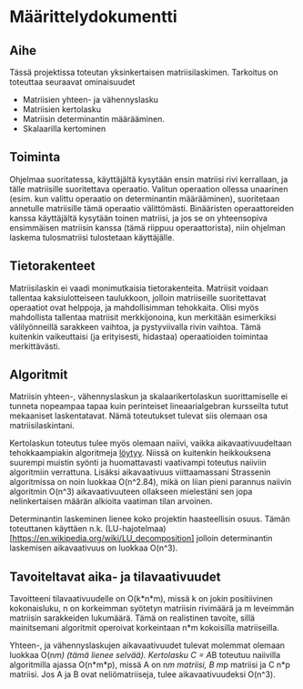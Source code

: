 # Määrittelydokumentti

## Aihe
Tässä projektissa toteutan yksinkertaisen matriisilaskimen. Tarkoitus on toteuttaa seuraavat ominaisuudet
- Matriisien yhteen- ja vähennyslasku
- Matriisien kertolasku
- Matriisin determinantin määrääminen.
- Skalaarilla kertominen

## Toiminta
Ohjelmaa suoritatessa, käyttäjältä kysytään ensin matriisi rivi kerrallaan, ja tälle matriisille suoritettava operaatio.
Valitun operaation ollessa unaarinen (esim. kun valittu operaatio on determinantin määrääminen), suoritetaan annetulle
matriisille tämä operaatio välittömästi. Binääristen operaattoreiden kanssa käyttäjältä kysytään toinen matriisi, ja jos se on
yhteensopiva ensimmäisen matriisin kanssa (tämä riippuu operaattorista), niin ohjelman laskema tulosmatriisi tulostetaan
käyttäjälle.

## Tietorakenteet
Matriisilaskin ei vaadi monimutkaisia tietorakenteita. Matriisit voidaan tallentaa kaksiulotteiseen taulukkoon, jolloin
matriiseille suoritettavat operaatiot ovat helppoja, ja mahdollisimman tehokkaita. Olisi myös mahdollista tallentaa matriisit
merkkijonoina, kun merkitään esimerkiksi välilyönneillä sarakkeen vaihtoa, ja pystyviivalla rivin vaihtoa. Tämä kuitenkin
vaikeuttaisi (ja erityisesti, hidastaa) operaatioiden toimintaa merkittävästi.

## Algoritmit
Matriisin yhteen-, vähennyslaskun ja skalaarikertolaskun suorittamiselle ei tunneta nopeampaa tapaa kuin perinteiset
lineaarialgebran kursseilta tutut mekaaniset laskentatavat. Nämä toteutukset tulevat siis olemaan osa matriisilaskintani.

Kertolaskun toteutus tulee myös olemaan naiivi, vaikka aikavaativuudeltaan tehokkaampiakin algoritmeja
[löytyy](https://en.wikipedia.org/wiki/Strassen_algorithm#Asymptotic_complexity). Niissä on kuitenkin heikkouksena suurempi
muistin syönti ja huomattavasti vaativampi toteutus naiiviin algoritmiin verrattuna. Lisäksi aikavaativuus viittaamassani
Strassenin algoritmissa on noin luokkaa O(n^2.84), mikä on liian pieni parannus naiivin algoritmin O(n^3) aikavaativuuteen
ollakseen mielestäni sen jopa nelinkertaisen määrän alkioita vaatiman tilan arvoinen.

Determinantin laskeminen lienee koko projektin haasteellisin osuus. Tämän toteuttanen käyttäen n.k.
(LU-hajotelmaa)[https://en.wikipedia.org/wiki/LU_decomposition] jolloin determinantin laskemisen aikavaativuus on luokkaa
O(n^3).

## Tavoiteltavat aika- ja tilavaativuudet
Tavoitteeni tilavaativuudelle on O(k\*n\*m), missä k on jokin positiivinen kokonaisluku, n on korkeimman syötetyn matriisin
rivimäärä ja m leveimmän matriisin sarakkeiden lukumäärä. Tämä on realistinen tavoite, sillä mainitsemani algoritmit operoivat
korkeintaan n*m kokoisilla matriiseilla.

Yhteen-, ja vähennyslaskujen aikavaativuudet tulevat molemmat olemaan luokkaa O(n*m) (tämä lienee selvää). Kertolasku C = A*B
toteutuu naiivilla algoritmilla ajassa O(n\*m\*p), missä A on n*m matriisi, B m*p matriisi ja C n*p matriisi. Jos A ja B ovat
neliömatriiseja, tulee aikavaativuudeksi O(n^3).

